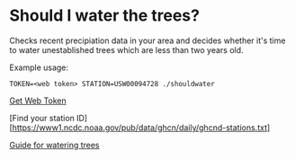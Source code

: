 # Should I water the trees?

Checks recent precipiation data in your area and decides whether it's time to water unestablished trees which are less than two years old.

Example usage:
```
TOKEN=<web token> STATION=USW00094728 ./shouldwater
```

[Get Web Token](https://www.ncdc.noaa.gov/cdo-web/token)

[Find your station ID][https://www1.ncdc.noaa.gov/pub/data/ghcn/daily/ghcnd-stations.txt]

[Guide for watering trees](https://arbordayblog.org/treecare/how-to-properly-water-your-trees/)
